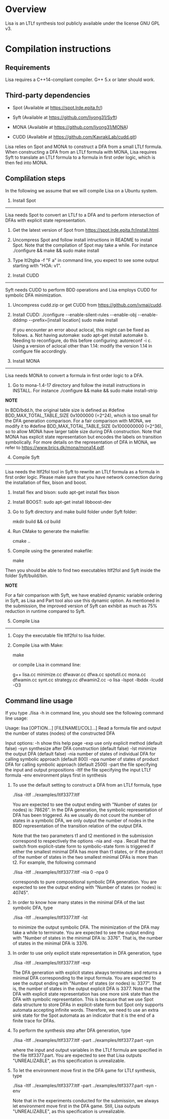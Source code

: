 Overview
=======

Lisa is an LTLf synthesis tool publicly available under the license GNU GPL v3.

Compilation instructions
=======

Requirements
------------

Lisa requires a C++14-compliant compiler.  G++ 5.x or later should work.

Third-party dependencies
----------------------------------

* Spot (Available at https://spot.lrde.epita.fr/)

* Syft (Available at https://github.com/liyong31/Syft)

* MONA (Available at https://github.com/liyong31/MONA)

* CUDD (Available at https://github.com/KavrakiLab/cudd.git)

Lisa relies on Spot and MONA to construct a DFA from a small LTLf formula.
When constructing a DFA from an LTLf formula with MONA, Lisa requires Syft to
translate an LTLf formula to a formula in first order logic, which is then fed into MONA.

Complilation steps
----------------------------------

In the following we assume that we will compile Lisa on a Ubuntu system.

1) Install Spot
-----------------------------------

Lisa needs Spot to convert an LTLf to a DFA and to perform intersection of DFAs with explicit state representation.

1. Get the latest version of Spot from https://spot.lrde.epita.fr/install.html.

2. Uncompress Spot and follow install intructions in README to install Spot. Note that the compilation of Spot may take a while.
   For instance ./configure && make && sudo make install

3. Type ltl2tgba -f "F a" in command line, you expect to see some output starting with "HOA: v1".

2) Install CUDD
-----------------------------------

Syft needs CUDD to perform BDD operations and Lisa employs CUDD for symbolic DFA minimization.

1. Uncompress cudd.zip or get CUDD from https://github.com/ivmai/cudd.

2. Install CUDD:
    ./configure --enable-silent-rules --enable-obj --enable-dddmp --prefix=[install location]
    sudo make install

    If you encounter an error about aclocal, this might can be fixed as follows.
    a. Not having automake:
       sudo apt-get install automake
    b. Needing to reconfigure, do this before configuring:
       autoreconf -i
    c. Using a version of aclocal other than 1.14:
       modify the version 1.14 in configure file accordingly.

3) Install MONA
-----------------------------------
Lisa needs MONA to convert a formula in first order logic to a DFA.

1. Go to mona-1.4-17 directory and follow the install instructions in INSTALL.
    For instance ./configure && make && sudo make install-strip

**NOTE**

In BDD/bdd.h, the original table size is defined as #define BDD_MAX_TOTAL_TABLE_SIZE 0x1000000 (=2^24), which is too small for the DFA generation comparison.
For a fair comparison with MONA, we modify it to #define BDD_MAX_TOTAL_TABLE_SIZE 0x1000000000 (=2^36), so to allow MONA have larger table size during DFA construction.
Note that MONA has explicit state representation but encodes the labels on transition symbolically.
For more details on the representation of DFA in MONA, we refer to https://www.brics.dk/mona/mona14.pdf.
    
4) Compile Syft
-----------------------------------

Lisa needs the ltlf2fol tool in Syft to rewrite an LTLf formula as a formula in first order logic.
Please make sure that you have network connection during the installation of flex, bison and boost.

1. Install flex and bison:
    sudo apt-get install flex bison

2. Install BOOST:
    sudo apt-get install libboost-dev

3. Go to Syft directory and make build folder under Syft folder:

   mkdir build && cd build

2. Run CMake to generate the makefile:

   cmake ..

3. Compile using the generated makefile:

   make
   
Then you should be able to find two executables ltlf2fol and Syft inside the folder Syft/build/bin.

**NOTE**

For a fair comparison with Syft, we have enabled dynamic variable ordering in Syft, as Lisa and Part tool also use this dynamic option.
As mentioned in the submission, the improved version of Syft can exhibit as much as 75% reduction in runtime compared to Syft.

5) Compile Lisa
-----------------------------------

1. Copy the executable file ltlf2fol to lisa folder.

2. Compile Lisa with Make:
    
    make

    or compile Lisa in command line:

    g++ lisa.cc minimize.cc dfwavar.cc dfwa.cc spotutil.cc mona.cc dfwamin.cc synt.cc strategy.cc dfwamin2.cc  -o lisa -lspot -lbddx -lcudd -O3

Command line usage
----------------------------------

If you type ./lisa -h in command line, you should see the following command line usage:

Usage: lisa [OPTION...] [FILENAME[/COL]...]
Read a formula file and output the number of states (nodes) of the constructed DFA

 Input options:
 -h                    show this help page
 -exp                  use only explicit method (default false)
 -syn                  synthesize after DFA construction (default false)
 -lst                  minimize the output DFA (default false)
 -nia  <int>           number of states of individual DFA for calling symbolic approach (default 800)
 -npa  <int>           number of states of product DFA for calling symbolic approach (default 2500)
 -part <file>          the file specifying the input and output propositions
 -ltlf <file>          the file specifying the input LTLf formula
 -env                  environment plays first in synthesis

1. To use the default setting to construct a DFA from an LTLf formula, type
    
    ./lisa -ltlf ../examples/ltlf3377.ltlf
    
    You are expected to see the output ending with "Number of states (or nodes) is: 78626".
    In the DFA generation, the symbolic representation of DFA has been triggered.
    As we usually do not count the number of states in a symbolic DFA, we only output the number of nodes in the BDD representation of the transition relation of the output DFA.
    
    Note that the two parameters t1 and t2 mentioned in the submission correspond to respectively the options -nia <int> and -npa <int>.
    Recall that the switch from explicit-state form to symbolic-state form is triggered if either the smallest minimal DFA has more than t1 states, or
    if the product of the number of states in the two smallest minimal DFAs is more than t2.
    For example, the following command
    
    ./lisa -ltlf ../examples/ltlf3377.ltlf -nia 0 -npa 0
    
    corresponds to pure compositional symbolic DFA generation. You are expected to see the output ending with "Number of states (or nodes) is: 40745".
    
2. In order to know how many states in the minimal DFA of the last symbolic DFA, type

    ./lisa -ltlf ../examples/ltlf3377.ltlf -lst
    
    to minimize the output symbolic DFA. The minimization of the DFA may take a while to terminate.
    You are expected to see the output ending with "Number of states in the minimal DFA is: 3376".
    That is, the number of states in the minimal DFA is 3376.
    
3. In order to use only explicit state representation in DFA generation, type
    
    ./lisa -ltlf ../examples/ltlf3377.ltlf -exp
    
    The DFA generation with explicit states always terminates and returns a minimal DFA corresponding to the input formula.
    You are expected to see the output ending with "Number of states (or nodes) is: 3377".
    That is, the number of states in the output explicit DFA is 3377.
    Note that the DFA with explicit state representation has one more sink state than the DFA with symbolic representation.
    This is because that we use Spot data structure to store DFAs in explicit-state form but Spot only supports automata accepting infinite words.
    Therefore, we need to use an extra sink state for the Spot automata as an indicator that it is the end of a finite trace for DFAs.

4. To perform the synthesis step after DFA generation, type
    
    ./lisa -ltlf ../examples/ltlf3377.ltlf -part ../examples/ltlf3377.part -syn
    
    where the input and output variables in the LTLf formula are specified in the file ltlf3377.part.
    You are expected to see that Lisa outputs "UNREALIZABLE", as this specification is unrealizable.

5. To let the environment move first in the DFA game for LTLf synthesis, type

    ./lisa -ltlf ../examples/ltlf3377.ltlf -part ../examples/ltlf3377.part -syn -env
    
    Note that in the experiments conducted for the submission, we always let environment move first in the DFA game.
    Still, Lisa outputs "UNREALIZABLE", as this specification is unrealizable.


